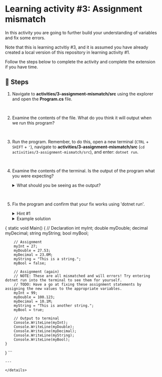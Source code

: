 # Learning activity #3: Assignment mismatch

In this activity you are going to further build your understanding of variables and fix some errors.

Note that this is learning actvitiy #3, and it is assumed you have already created a local version of this repository in learning activity #1.

Follow the steps below to complete the activity and complete the extension if you have time.

## 👣 Steps

1. Navigate to **activities/3-assignment-mismatch/src** using the explorer and open the **Program.cs** file.

</br>

2. Examine the contents of the file. What do you think it will output when we run this program?

</br>

3. Run the program. Remember, to do this, open a new terminal (`CTRL` + `SHIFT` + `'`), navigate to **activities/3-assignment-mismatch/src** (`cd activities/3-assignment-mismatch/src`), and enter: `dotnet run`.

</br>

4. Examine the contents of the terminal. Is the output of the program what you were expecting?

    <details>
    
    <summary>What should you be seeing as the output?</summary>

    ---

    Error messages! Each should look something like this: `error CS0029: Cannot implicitly convert type 'string' to 'int'`.

    Don't worry! Getting errors like this is a normal part of programming. An by examining the messages we can figure out what the problem is.

    Take a moment to examine the error messages and think about how the errors could be resolved...

    ---

    </details>

</br>

5. Fix the program and confirm that your fix works using 'dotnet run'.

    <details>
    
    <summary>Hint #1</summary>

    ---

    Looking at the error message we can see that the the program is trying to (implictly) convert the values we have assigned to a different type (E.g., convert type 'string' to 'int').

    In this case, this is simply because the values are not being assigned to the correct variables. E.g., the string value should be assigned to the variable we set up to store that type of data using the `string` keyword: the `myString` variable.

    You might notice that for one of the mismatched assignements, the corresponding error message mentions that an explicit conversion exists... Learn more about this by having a go at the extension activity.

    ---

    </details>

    <details>
    
    <summary>Example solution</summary>

    ---

    Something like this will work:

    ```c#
    class Program
{
    static void Main()
    {
        // Declaration
        int myInt;
        double myDouble;
        decimal myDecimal;
        string myString;
        bool myBool;

        // Assignment
        myInt = 27;
        myDouble = 27.53;
        myDecimal = 23.0M;
        myString = "This is a string.";
        myBool = false;

        // Assignment (again)
        // NOTE: These are all mismatched and will errors! Try entering dotnet run into the terminal to see them for yourself.
        // TODO: Have a go at fixing these assignment statements by assigning the new values to the appropriate variables.
        myInt = 99;
        myDouble = 100.123;
        myDecimal = 10.1M;
        myString = "This is another string.";
        myBool = true;
        
        // Output to terminal
        Console.WriteLine(myInt);
        Console.WriteLine(myDouble);
        Console.WriteLine(myDecimal);
        Console.WriteLine(myString);
        Console.WriteLine(myBool);
    }
}
    ```

    ---

    </details>